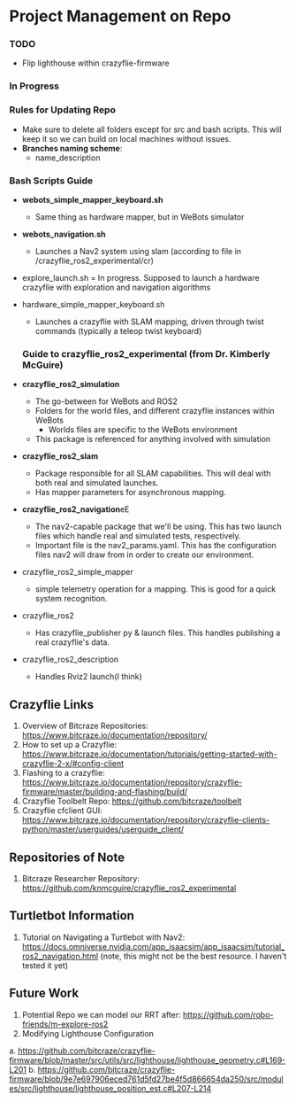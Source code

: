 
# Project Management on Repo
### TODO
- Flip lighthouse within crazyflie-firmware 
### In Progress

### Rules for Updating Repo
- Make sure to delete all folders except for src and bash scripts. This will keep it so we can build on local machines without issues.
- **Branches naming scheme**:
  - name_description
### Bash Scripts Guide
- **webots_simple_mapper_keyboard.sh**
  - Same thing as hardware mapper, but in WeBots simulator
- **webots_navigation.sh**
  - Launches a Nav2 system using slam (according to file in /crazyflie_ros2_experimental/cr)
- explore_launch.sh = In progress. Supposed to launch a hardware crazyflie with exploration and navigation algorithms
- hardware_simple_mapper_keyboard.sh
  - Launches a crazyflie with SLAM mapping, driven through twist commands (typically a teleop twist keyboard)

  ### Guide to crazyflie_ros2_experimental (from Dr. Kimberly McGuire)
- **crazyflie_ros2_simulation**
  - The go-between for WeBots and ROS2
  - Folders for the world files, and different crazyflie instances within WeBots
    - Worlds files are specific to the WeBots environment
  - This package is referenced for anything involved with simulation
- **crazyflie_ros2_slam**
  - Package responsible for all SLAM capabilities. This will deal with both real and simulated launches. 
  - Has mapper parameters for asynchronous mapping.
- **crazyflie_ros2_navigation**eE
  - The nav2-capable package that we'll be using. This has two launch files which handle real and simulated tests, respectively. 
  - Important file is the nav2_params.yaml. This has the configuration files nav2 will draw from in order to create our environment. 
- crazyflie_ros2_simple_mapper
  - simple telemetry operation for a mapping. This is good for a quick system recognition.
- crazyflie_ros2
  - Has crazyflie_publisher py & launch files. This handles publishing a real crazyflie's data.
- crazyflie_ros2_description
  - Handles Rviz2 launch(I think)



## Crazyflie Links
1. Overview of Bitcraze Repositories: https://www.bitcraze.io/documentation/repository/
2. How to set up a Crazyflie: https://www.bitcraze.io/documentation/tutorials/getting-started-with-crazyflie-2-x/#config-client
3. Flashing to a crazyflie: https://www.bitcraze.io/documentation/repository/crazyflie-firmware/master/building-and-flashing/build/
4. Crazyflie Toolbelt Repo: https://github.com/bitcraze/toolbelt
5. Crazyflie cfclient GUI: https://www.bitcraze.io/documentation/repository/crazyflie-clients-python/master/userguides/userguide_client/
## Repositories of Note
1. Bitcraze Researcher Repository: https://github.com/knmcguire/crazyflie_ros2_experimental

## Turtletbot Information
1. Tutorial on Navigating a Turtlebot with Nav2: https://docs.omniverse.nvidia.com/app_isaacsim/app_isaacsim/tutorial_ros2_navigation.html
(note, this might not be the best resource. I haven't tested it yet)

## Future Work
1. Potential Repo we can model our RRT after: https://github.com/robo-friends/m-explore-ros2
2. Modifying Lighthouse Configuration

  a. https://github.com/bitcraze/crazyflie-firmware/blob/master/src/utils/src/lighthouse/lighthouse_geometry.c#L169-L201
  b. https://github.com/bitcraze/crazyflie-firmware/blob/9e7e697906eced761d5fd27be4f5d866654da250/src/modules/src/lighthouse/lighthouse_position_est.c#L207-L214